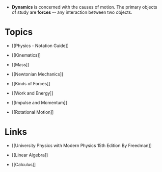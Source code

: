 * **Dynamics** is concerned with the causes of motion. The primary objects of study are **forces** -- any interaction between two objects. 
# Topics
* [[Physics - Notation Guide]]

* [[Kinematics]]
* [[Mass]]
* [[Newtonian Mechanics]]
* [[Kinds of Forces]]
* [[Work and Energy]]
* [[Impulse and Momentum]]
* [[Rotational Motion]]

# Links
* [[University Physics with Modern Physics 15th Edition By Freedman]]

* [[Linear Algebra]]
* [[Calculus]]